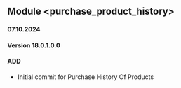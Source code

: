 ## Module <purchase_product_history>
#### 07.10.2024
#### Version 18.0.1.0.0
#### ADD
- Initial commit for Purchase History Of Products
